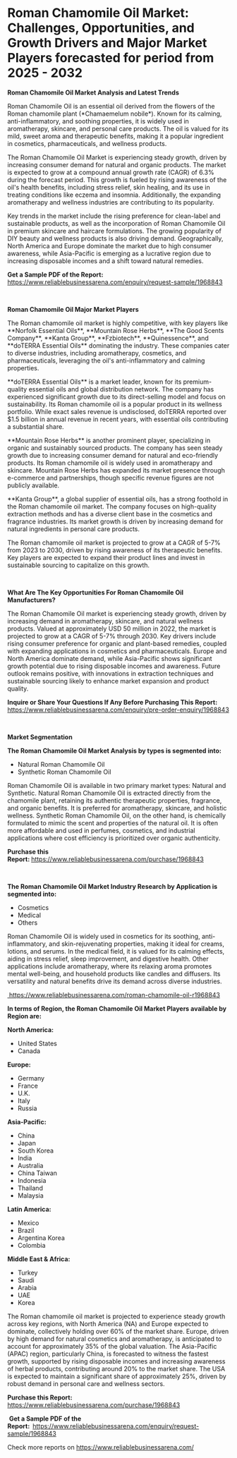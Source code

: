 <p><h1>Roman Chamomile Oil Market: Challenges, Opportunities, and Growth Drivers and Major Market Players forecasted for period from 2025 - 2032</h1></p><p><strong>Roman Chamomile Oil Market Analysis and Latest Trends</strong></p>
<p><p>Roman Chamomile Oil is an essential oil derived from the flowers of the Roman chamomile plant (*Chamaemelum nobile*). Known for its calming, anti-inflammatory, and soothing properties, it is widely used in aromatherapy, skincare, and personal care products. The oil is valued for its mild, sweet aroma and therapeutic benefits, making it a popular ingredient in cosmetics, pharmaceuticals, and wellness products.</p><p>The Roman Chamomile Oil Market is experiencing steady growth, driven by increasing consumer demand for natural and organic products. The market is expected to grow at a compound annual growth rate (CAGR) of 6.3% during the forecast period. This growth is fueled by rising awareness of the oil's health benefits, including stress relief, skin healing, and its use in treating conditions like eczema and insomnia. Additionally, the expanding aromatherapy and wellness industries are contributing to its popularity.</p><p>Key trends in the market include the rising preference for clean-label and sustainable products, as well as the incorporation of Roman Chamomile Oil in premium skincare and haircare formulations. The growing popularity of DIY beauty and wellness products is also driving demand. Geographically, North America and Europe dominate the market due to high consumer awareness, while Asia-Pacific is emerging as a lucrative region due to increasing disposable incomes and a shift toward natural remedies.</p></p>
<p><strong>Get a Sample PDF of the Report:&nbsp;</strong> <a href="https://www.reliablebusinessarena.com/enquiry/request-sample/1968843?utm_campaign=2215&utm_medium=2&utm_source=Github&utm_content=ia&utm_term=30012025&utm_id=roman-chamomile-oil">https://www.reliablebusinessarena.com/enquiry/request-sample/1968843</a></p>
<p>&nbsp;</p>
<p><strong>Roman Chamomile Oil Major Market Players</strong></p>
<p><p>The Roman chamomile oil market is highly competitive, with key players like **Norfolk Essential Oils**, **Mountain Rose Herbs**, **The Good Scents Company**, **Kanta Group**, **Fzbiotech**, **Quinessence**, and **doTERRA Essential Oils** dominating the industry. These companies cater to diverse industries, including aromatherapy, cosmetics, and pharmaceuticals, leveraging the oil's anti-inflammatory and calming properties.</p><p>**doTERRA Essential Oils** is a market leader, known for its premium-quality essential oils and global distribution network. The company has experienced significant growth due to its direct-selling model and focus on sustainability. Its Roman chamomile oil is a popular product in its wellness portfolio. While exact sales revenue is undisclosed, doTERRA reported over $1.5 billion in annual revenue in recent years, with essential oils contributing a substantial share.</p><p>**Mountain Rose Herbs** is another prominent player, specializing in organic and sustainably sourced products. The company has seen steady growth due to increasing consumer demand for natural and eco-friendly products. Its Roman chamomile oil is widely used in aromatherapy and skincare. Mountain Rose Herbs has expanded its market presence through e-commerce and partnerships, though specific revenue figures are not publicly available.</p><p>**Kanta Group**, a global supplier of essential oils, has a strong foothold in the Roman chamomile oil market. The company focuses on high-quality extraction methods and has a diverse client base in the cosmetics and fragrance industries. Its market growth is driven by increasing demand for natural ingredients in personal care products.</p><p>The Roman chamomile oil market is projected to grow at a CAGR of 5-7% from 2023 to 2030, driven by rising awareness of its therapeutic benefits. Key players are expected to expand their product lines and invest in sustainable sourcing to capitalize on this growth.</p></p>
<p>&nbsp;</p>
<p><strong>What Are The Key Opportunities For Roman Chamomile Oil Manufacturers?</strong></p>
<p><p>The Roman Chamomile Oil market is experiencing steady growth, driven by increasing demand in aromatherapy, skincare, and natural wellness products. Valued at approximately USD 50 million in 2022, the market is projected to grow at a CAGR of 5-7% through 2030. Key drivers include rising consumer preference for organic and plant-based remedies, coupled with expanding applications in cosmetics and pharmaceuticals. Europe and North America dominate demand, while Asia-Pacific shows significant growth potential due to rising disposable incomes and awareness. Future outlook remains positive, with innovations in extraction techniques and sustainable sourcing likely to enhance market expansion and product quality.</p></p>
<p><strong>Inquire or Share Your Questions If Any Before Purchasing This Report:</strong> <a href="https://www.reliablebusinessarena.com/enquiry/pre-order-enquiry/1968843?utm_campaign=2215&utm_medium=2&utm_source=Github&utm_content=ia&utm_term=30012025&utm_id=roman-chamomile-oil">https://www.reliablebusinessarena.com/enquiry/pre-order-enquiry/1968843</a></p>
<p>&nbsp;</p>
<p><strong>Market Segmentation</strong></p>
<p><strong>The Roman Chamomile Oil Market Analysis by types is segmented into:</strong></p>
<p><ul><li>Natural Roman Chamomile Oil</li><li>Synthetic Roman Chamomile Oil</li></ul></p>
<p><p>Roman Chamomile Oil is available in two primary market types: Natural and Synthetic. Natural Roman Chamomile Oil is extracted directly from the chamomile plant, retaining its authentic therapeutic properties, fragrance, and organic benefits. It is preferred for aromatherapy, skincare, and holistic wellness. Synthetic Roman Chamomile Oil, on the other hand, is chemically formulated to mimic the scent and properties of the natural oil. It is often more affordable and used in perfumes, cosmetics, and industrial applications where cost efficiency is prioritized over organic authenticity.</p></p>
<p><strong>Purchase this Report:&nbsp;</strong><a href="https://www.reliablebusinessarena.com/purchase/1968843?utm_campaign=2215&utm_medium=2&utm_source=Github&utm_content=ia&utm_term=30012025&utm_id=roman-chamomile-oil">https://www.reliablebusinessarena.com/purchase/1968843</a></p>
<p>&nbsp;</p>
<p><strong>The Roman Chamomile Oil Market Industry Research by Application is segmented into:</strong></p>
<p><ul><li>Cosmetics</li><li>Medical</li><li>Others</li></ul></p>
<p><p>Roman Chamomile Oil is widely used in cosmetics for its soothing, anti-inflammatory, and skin-rejuvenating properties, making it ideal for creams, lotions, and serums. In the medical field, it is valued for its calming effects, aiding in stress relief, sleep improvement, and digestive health. Other applications include aromatherapy, where its relaxing aroma promotes mental well-being, and household products like candles and diffusers. Its versatility and natural benefits drive its demand across diverse industries.</p></p>
<p><a href="https://www.reliablebusinessarena.com/roman-chamomile-oil-r1968843?utm_campaign=2215&utm_medium=2&utm_source=Github&utm_content=ia&utm_term=30012025&utm_id=roman-chamomile-oil">&nbsp;https://www.reliablebusinessarena.com/roman-chamomile-oil-r1968843</a></p>
<p><strong>In terms of Region, the Roman Chamomile Oil Market Players available by Region are:</strong></p>
<p>
    <p> <strong> North America: </strong>
        <ul>
            <li>United States</li>
            <li>Canada</li>
        </ul>
        </p> 
    <p> <strong> Europe: </strong>
        <ul>
            <li>Germany</li>
            <li>France</li>
            <li>U.K.</li>
            <li>Italy</li>
            <li>Russia</li>
        </ul>
        </p> 
    <p> <strong> Asia-Pacific: </strong>
        <ul>
            <li>China</li>
            <li>Japan</li>
            <li>South Korea</li>
            <li>India</li>
            <li>Australia</li>
            <li>China Taiwan</li>
            <li>Indonesia</li>
            <li>Thailand</li>
            <li>Malaysia</li>
        </ul>
        </p> 
    <p> <strong> Latin America: </strong>
        <ul>
            <li>Mexico</li>
            <li>Brazil</li>
            <li>Argentina Korea</li>
            <li>Colombia</li>
        </ul>
        </p> 
    <p> <strong> Middle East & Africa: </strong>
        <ul>
            <li>Turkey</li>
            <li>Saudi</li>
            <li>Arabia</li>
            <li>UAE</li>
            <li>Korea</li>
        </ul>
    </p>
    </p>
<p><p>The Roman chamomile oil market is projected to experience steady growth across key regions, with North America (NA) and Europe expected to dominate, collectively holding over 60% of the market share. Europe, driven by high demand for natural cosmetics and aromatherapy, is anticipated to account for approximately 35% of the global valuation. The Asia-Pacific (APAC) region, particularly China, is forecasted to witness the fastest growth, supported by rising disposable incomes and increasing awareness of herbal products, contributing around 20% to the market share. The USA is expected to maintain a significant share of approximately 25%, driven by robust demand in personal care and wellness sectors.</p></p>
<p><strong>Purchase this Report: </strong><a href="https://www.reliablebusinessarena.com/purchase/1968843?utm_campaign=2215&utm_medium=2&utm_source=Github&utm_content=ia&utm_term=30012025&utm_id=roman-chamomile-oil">https://www.reliablebusinessarena.com/purchase/1968843</a></p>
<p>&nbsp;<strong>Get a Sample PDF of the Report:&nbsp;&nbsp;</strong><a href="https://www.reliablebusinessarena.com/enquiry/request-sample/1968843?utm_campaign=2215&utm_medium=2&utm_source=Github&utm_content=ia&utm_term=30012025&utm_id=roman-chamomile-oil">https://www.reliablebusinessarena.com/enquiry/request-sample/1968843</a></p>
<p><strong></strong></p>
<p>Check more reports on <a href="https://www.reliablebusinessarena.com/?utm_campaign=2215&utm_medium=2&utm_source=Github&utm_content=ia&utm_term=30012025&utm_id=roman-chamomile-oil">https://www.reliablebusinessarena.com/</a></p>